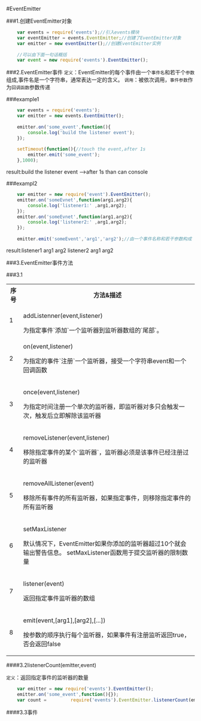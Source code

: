 #EventEmitter

###1.创建EventEmitter对象

```javaScript
	var events = require('events');//引入events模块
	var eventEmitter = events.EventEmitter;//创建了EventEmitter对象
	var emitter = new eventEmitter();//创建EventEmitter实例
	
	//可以由下面一句话概括
	var event = new require('events').EventEmitter();
```

###2.EventEmitter事件
`定义`：EventEmitter的每个事件由一个`事件名`和若干个`参数`组成,事件名是一个字符串，通常表达一定的含义。
`调用`：被依次调用，`事件参数`作为`回调函数`参数传递

###example1

```javaScript
	var events = require('events');
	var emitter = new events.EventEmitter();
	
	emitter.on('some_event',function(){
		console.log('build the listener event');
	});
	
	setTimeout(function(){//touch the event,after 1s
		emitter.emit('some_event');
	},1000);
```
result:build the listener event   -->after 1s than can console

###exampl2

```javaScript
	var emitter = new require('event').EventEmitter();
	emitter.on('someEvnet',function(arg1,arg2){
		console.log('listener1:' ,arg1,arg2);
	});
	emitter.on('someEvnet',function(arg1,arg2){
		console.log('listener2:' ,arg1,arg2);
	});
	
	emitter.emit('someEvent','arg1','arg2');//由一个事件名称和若干参数构成

```
result:listener1 arg1 arg2
listener2 arg1 arg2


###3.EventEmitter事件方法

###3.1

<table>
	<tr>
		<th>序号</th>
		<th>方法&描述</th>
	</tr>
	<tr>
		<td>1</td>
		<td>
			<p>addListenner(event,listener)</p>
			为指定事件`添加`一个监听器到监听器数组的`尾部`。
		</td>
	</tr>
	<tr>
		<td>2</td>
		<td>
			<p>on(event,listener)</p>
			<p>为指定的事件`注册`一个监听器，接受一个字符串event和一个回调函数</p>
		</td>
	</tr>
	<tr>
		<td>3</td>
		<td>
			<p>once(event,listener)</p>
			<p>
				为指定时间注册一个单次的监听器，即监听器对多只会触发一次，触发后立即解除该监听器			</p>		
		</td>
	</tr>
	<tr>
		<td>4</td>
		<td>
			<p>removeListener(event,listener)</p>
			<p>移除指定事件的某个`监听器`，监听器必须是该事件已经注册过的监听器</p>
		</td>
	</tr>
	<tr>
		<td>5</td>
		<td>
			<p>removeAllListener(event)</p>
			<p>移除所有事件的所有监听器，如果指定事件，则移除指定事件的所有监听器</p>
		</td>
	</tr>
	<tr>
		<td>6</td>
		<td>
			<p>setMaxListener</p>
			<p>
				默认情况下，EventEmitter如果你添加的监听器超过10个就会输出警告信息。				setMaxListener函数用于提交监听器的限制数量
			</p>
		</td>
	</tr>
	<tr>
		<td>7</td>
		<td>
			<p>listener(event)</p>
			<p>返回指定事件监听器的数组</p>
		</td>
	</tr>
	<tr>
		<td>8</td>
		<td>
			<p>emit(event,[arg1],[arg2],[...])</p>
			<p>按参数的顺序执行每个监听器，如果事件有注册监听返回true，否会返回false</p>
		</td>
	</tr>
</table>


####3.2listenerCount(emitter,event)

`定义`：返回指定事件的监听器的数量

```javaScript 
	var emitter = new require('events').EventEmitter();
	emitter.on('some_event',function(){});
	var count = 		require('events').EventEmitter.listenerCount(emitter,'some_event')

```
####3.3事件





```javaScript


```